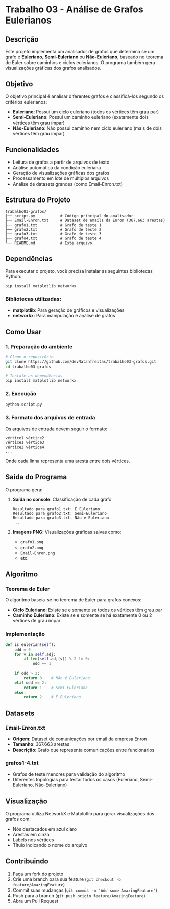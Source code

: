 # Trabalho 03 - Análise de Grafos Eulerianos

## Descrição

Este projeto implementa um analisador de grafos que determina se um grafo é **Euleriano**, **Semi-Euleriano** ou **Não-Euleriano**, baseado no teorema de Euler sobre caminhos e ciclos eulerianos. O programa também gera visualizações gráficas dos grafos analisados.

## Objetivo

O objetivo principal é analisar diferentes grafos e classificá-los segundo os critérios eulerianos:

- **Euleriano**: Possui um ciclo euleriano (todos os vértices têm grau par)
- **Semi-Euleriano**: Possui um caminho euleriano (exatamente dois vértices têm grau ímpar)
- **Não-Euleriano**: Não possui caminho nem ciclo euleriano (mais de dois vértices têm grau ímpar)

## Funcionalidades

- Leitura de grafos a partir de arquivos de texto
- Análise automática da condição euleriana
- Geração de visualizações gráficas dos grafos
- Processamento em lote de múltiplos arquivos
- Análise de datasets grandes (como Email-Enron.txt)

## Estrutura do Projeto

```
trabalho03-grafos/
├── script.py           # Código principal do analisador
├── Email-Enron.txt     # Dataset de emails da Enron (367.663 arestas)
├── grafo1.txt          # Grafo de teste 1
├── grafo2.txt          # Grafo de teste 2
├── grafo3.txt          # Grafo de teste 3
├── grafo4.txt          # Grafo de teste 4
└── README.md           # Este arquivo
```

## Dependências

Para executar o projeto, você precisa instalar as seguintes bibliotecas Python:

```bash
pip install matplotlib networkx
```

### Bibliotecas utilizadas:
- **matplotlib**: Para geração de gráficos e visualizações
- **networkx**: Para manipulação e análise de grafos

## Como Usar

### 1. Preparação do ambiente

```bash
# Clone o repositório
git clone https://github.com/devNatanfreitas/trabalho03-grafos.git
cd trabalho03-grafos

# Instale as dependências
pip install matplotlib networkx
```

### 2. Execução

```bash
python script.py
```

### 3. Formato dos arquivos de entrada

Os arquivos de entrada devem seguir o formato:
```
vértice1 vértice2
vértice1 vértice3
vértice2 vértice4
...
```

Onde cada linha representa uma aresta entre dois vértices.

## Saída do Programa

O programa gera:

1. **Saída no console**: Classificação de cada grafo
   ```
   Resultado para grafo1.txt: É Euleriano
   Resultado para grafo2.txt: Semi-Euleriano
   Resultado para grafo3.txt: Não é Euleriano
   ...
   ```

2. **Imagens PNG**: Visualizações gráficas salvas como:
   - `grafo1.png`
   - `grafo2.png`
   - `Email-Enron.png`
   - etc.

## Algoritmo

### Teorema de Euler
O algoritmo baseia-se no teorema de Euler para grafos conexos:

- **Ciclo Euleriano**: Existe se e somente se todos os vértices têm grau par
- **Caminho Euleriano**: Existe se e somente se há exatamente 0 ou 2 vértices de grau ímpar

### Implementação
```python
def is_eulerian(self):
    odd = 0
    for v in self.adj:
        if len(self.adj[v]) % 2 != 0:
            odd += 1
    
    if odd > 2:
        return 0    # Não é Euleriano
    elif odd == 2:
        return 1    # Semi-Euleriano
    else:
        return 2    # É Euleriano
```

## Datasets

### Email-Enron.txt
- **Origem**: Dataset de comunicações por email da empresa Enron
- **Tamanho**: 367.663 arestas
- **Descrição**: Grafo que representa comunicações entre funcionários

### grafos1-4.txt
- Grafos de teste menores para validação do algoritmo
- Diferentes topologias para testar todos os casos (Euleriano, Semi-Euleriano, Não-Euleriano)

## Visualização

O programa utiliza NetworkX e Matplotlib para gerar visualizações dos grafos com:
- Nós destacados em azul claro
- Arestas em cinza
- Labels nos vértices
- Título indicando o nome do arquivo

## Contribuindo

1. Faça um fork do projeto
2. Crie uma branch para sua feature (`git checkout -b feature/AmazingFeature`)
3. Commit suas mudanças (`git commit -m 'Add some AmazingFeature'`)
4. Push para a branch (`git push origin feature/AmazingFeature`)
5. Abra um Pull Request

